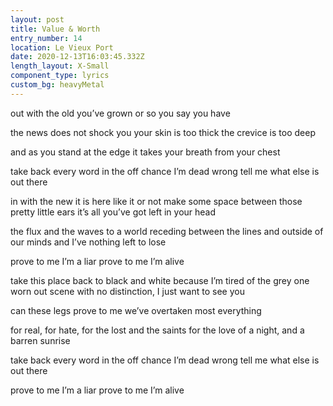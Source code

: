 ```yaml
---
layout: post
title: Value & Worth
entry_number: 14
location: Le Vieux Port
date: 2020-12-13T16:03:45.332Z
length_layout: X-Small
component_type: lyrics
custom_bg: heavyMetal
---
```

out with the old 
you’ve grown 
or so you say you have
 
the news does not shock you 
your skin is too thick 
the crevice is too deep


and as you stand at the edge 
it takes your breath from your chest 



take back every word 
in the off chance I’m dead wrong 
tell me what else is out there
 
in with the new it is here 
like it or not 
make some space between 
those pretty little ears 
it’s all you’ve got left in your head



the flux and the waves to a world receding 
between the lines and outside of our minds 
and I’ve nothing left to lose 



prove to me I’m a liar 
prove to me I’m alive 



take this place back to black and white 
because I’m tired of the grey 
one worn out scene with no distinction,
I just want to see you
 
can these legs prove to me 
we’ve overtaken most everything
 
for real, for hate, 
for the lost and the saints 
for the love of a night, 
and a barren sunrise
 
take back every word 
in the off chance I’m dead wrong 
tell me what else is out there
 
prove to me I’m a liar 
prove to me I’m alive 
